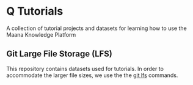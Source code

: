 # Q Tutorials
A collection of tutorial projects and datasets for learning how to use the Maana Knowledge Platform

## Git Large File Storage (LFS)
This repository contains datasets used for tutorials.  In order to accommodate the larger file sizes, we use the the [git lfs](https://git-lfs.github.com/) commands.
